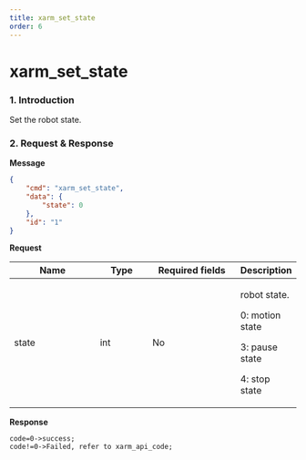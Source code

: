 ```yaml
---
title: xarm_set_state
order: 6
---
```

# xarm\_set\_state
### 1. Introduction
Set the robot state.
### 2. Request & Response
**Message**
```json
{
    "cmd": "xarm_set_state",
    "data": {
        "state": 0
    },
    "id": "1"
}
```
**Request**
<table data-full-width="true"><thead><tr><th width="142">Name</th><th width="79">Type</th><th width="144">Required fields</th><th>Description</th></tr></thead><tbody><tr><td>state</td><td>int</td><td>No</td><td><p>robot state. </p><p>0: motion state</p><p>3: pause state</p><p>4: stop state </p></td></tr></tbody></table>

**Response**
```
code=0->success;
code!=0->Failed, refer to xarm_api_code;
```
